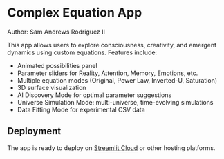 # Complex Equation App
Author: Sam Andrews Rodriguez II

This app allows users to explore consciousness, creativity, and emergent dynamics using custom equations. Features include:

- Animated possibilities panel
- Parameter sliders for Reality, Attention, Memory, Emotions, etc.
- Multiple equation modes (Original, Power Law, Inverted-U, Saturation)
- 3D surface visualization
- AI Discovery Mode for optimal parameter suggestions
- Universe Simulation Mode: multi-universe, time-evolving simulations
- Data Fitting Mode for experimental CSV data

## Deployment

The app is ready to deploy on [Streamlit Cloud](https://streamlit.io/cloud) or other hosting platforms.
